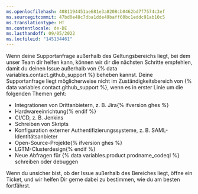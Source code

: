 ```yaml
---
ms.openlocfilehash: 4081194451ae681e3a8208cb0462bd7f7574c3ef
ms.sourcegitcommit: 47bd0e48c7dba1dde49baff60bc1eddc91ab10c5
ms.translationtype: HT
ms.contentlocale: de-DE
ms.lasthandoff: 09/05/2022
ms.locfileid: "145134461"
---
```

Wenn deine Supportanfrage außerhalb des Geltungsbereichs liegt, bei dem unser Team dir helfen kann, können wir dir die nächsten Schritte empfehlen, damit du deinen Issue außerhalb von {% data variables.contact.github_support %} beheben kannst. Deine Supportanfrage liegt möglicherweise nicht im Zuständigkeitsbereich von {% data variables.contact.github_support %}, wenn es in erster Linie um die folgenden Themen geht:
- Integrationen von Drittanbietern, z. B. Jira{% ifversion ghes %}
- Hardwareeinrichtung{% endif %}
- CI/CD, z. B. Jenkins
- Schreiben von Skripts
- Konfiguration externer Authentifizierungssysteme, z. B. SAML-Identitätsanbieter
- Open-Source-Projekte{% ifversion ghes %}
- LGTM-Clusterdesign{% endif %}
- Neue Abfragen für {% data variables.product.prodname_codeql %} schreiben oder debuggen

Wenn du unsicher bist, ob der Issue außerhalb des Bereiches liegt, öffne ein Ticket, und wir helfen Dir gerne dabei zu bestimmen, wie du am besten fortfährst.
